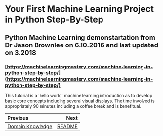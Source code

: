 # Your First Machine Learning Project in Python Step-By-Step

## Python Machine Learning demonstartation from Dr Jason Brownlee on 6.10.2016 and last updated on 3.2018
### [https://machinelearningmastery.com/machine-learning-in-python-step-by-step/](https://machinelearningmastery.com/machine-learning-in-python-step-by-step/)

This tutorial is a 'hello world' machine learning introduction as to develop basic core concepts including several visual displays. 
The time involved is appropriately 90 minutes including a coffee break and is benefitual.

| Previous | Next |
|:---------|-----:|
| [Domain Knowledge](./05_domain_knowledge.md) | [README](./README.md) |
